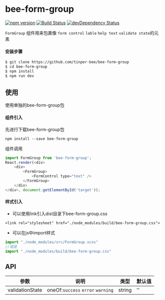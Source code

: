 # bee-form-group
[![npm version](https://img.shields.io/npm/v/bee-form-group.svg)](https://www.npmjs.com/package/bee-form-group)
[![Build Status](https://img.shields.io/travis/tinper-bee/generator-tinper-bee/master.svg)](https://travis-ci.org/tinper-bee/bee-form-group)
[![devDependency Status](https://img.shields.io/david/dev/tinper-bee/bee-form-group.svg)](https://david-dm.org/tinper-bee/bee-form-group#info=devDependencies)


`FormGroup` 组件用来包裹像 `form control` `lable` `help text` `validate state`的元素

#### 安装步骤

```sh
$ git clone https://github.com/tinper-bee/bee-form-group
$ cd bee-form-group
$ npm install
$ npm run dev
```

## 使用

使用单独的bee-form-group包
#### 组件引入
先进行下载bee-form-group包
```
npm install --save bee-form-group
```
组件调用
```js
import FormGroup from 'bee-form-group';
React.render(<div>
    <div>
		<FormGroup> 
			<FormControl type="text" />
		</FormGroup>
    </div>
</div>, document.getElementById('target'));
```
#### 样式引入
- 可以使用link引入dist目录下bee-form-group.css
```
<link rel="stylesheet" href="./node_modules/build/bee-form-group.css">
```
- 可以在js中import样式
```js
import "./node_modules/src/FormGroup.scss"
//或是
import "./node_modules/build/bee-form-group.css"
```




## API
|参数|说明|类型|默认值|
|---|----|---|------|
|validationState|oneOf:`success` `error` `warning`|string|''|

